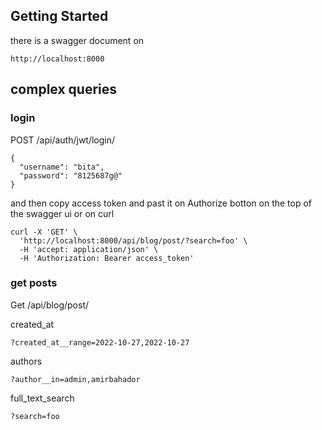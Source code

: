 ## Getting Started
there is a swagger document on     
```
http://localhost:8000
```

## complex queries

### login
POST /api/auth/jwt/login/
```
{
  "username": "bita",
  "password": "8125687g@"
}
```
and then copy access token and past it on Authorize
botton on the top of the swagger ui
or on curl
```
curl -X 'GET' \
  'http://localhost:8000/api/blog/post/?search=foo' \
  -H 'accept: application/json' \
  -H 'Authorization: Bearer access_token'
```

### get posts
Get /api/blog/post/

created_at
```
?created_at__range=2022-10-27,2022-10-27
```

authors
```
?author__in=admin,amirbahador
```

full_text_search
```
?search=foo
```

